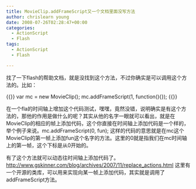 ```yaml
---
title: MovieClip.addFrameScript又一个文档里面没写方法
author: chrislearn young
date: 2008-07-26T02:28:47+00:00
categories:
  - ActionScript
  - Flash
tags:
  - ActionScript
  - Flash

---
```

找了一下flash的帮助文档，就是没找到这个方法，不过你确实是可以调用这个方法的。比如：
  
<!--more-->
{{<highlight actionscript>}}
var mc = new MovieClip();
mc.addFrameScript(1, function(){});
{{</highlight>}}
  
在一个fla的时间轴上增加这个代码测试，嘿嘿，竟然没错，说明确实是有这个方法的，那他的作用是做什么的呢？其实从他的名字一眼就可以看出，就是在MovieClip的相应的帧上添加代码，这个你直接在时间轴上添加代码是一个样的，举个例子来说。mc.addFrameScript(0, fun); 这样的代码的意思就是在mc这个MovieClip的第一帧上添加fun这个名字的方法。这里的0就是指我们在mc时间轴上的第一帧，这个下标是从0开始的。

有了这个方法就可以动态往时间轴上添加代码了。<http://www.gskinner.com/blog/archives/2007/11/replace_actions.html> 这里有一个开源的类库，可以用来实现向某一帧上添加代码，其实就是调用了addFrameScript方法。